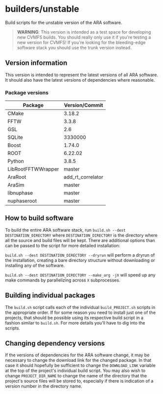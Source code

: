 # builders/unstable

Build scripts for the unstable version of the ARA software.

> **WARNING**: This version is intended as a test space for developing new CVMFS builds. You should really only use it if you're testing a new version for CVMFS! If you're looking for the bleeding-edge software stack you should use the trunk version instead.

## Version information

This version is intended to represent the latest versions of all ARA software. It should also have the latest versions of dependencies where reasonable.

### Package versions

| Package            | Version/Commit      |
| ------------------ | ----------------    |
| CMake              | 3.18.2              |
| FFTW               | 3.3.8               |
| GSL                | 2.6                 |
| SQLite             | 3330000             |
| Boost              | 1.74.0              |
| ROOT               | 6.22.02             |
| Python             | 3.8.5               |
| LibRootFFTWWrapper | master              |
| AraRoot            | add\_rt\_correlator |
| AraSim             | master              |
| libnuphase         | master              |
| nuphaseroot        | master              |

## How to build software

To build the entire ARA software stack, run `build.sh --dest DESTINATION_DIRECTORY` where `DESTINATION_DIRECTORY` is the directory where all the source and build files will be kept. There are additional options than can be passed to the script for more detailed installation:

`build.sh --dest DESTINATION_DIRECTORY --dryrun` will perform a dryrun of the installation, creating a bare directory structure without downloading or installing any of the software.

`build.sh --dest DESTINATION_DIRECTORY --make_arg -jX` will speed up any make commands by parallelizing across `X` subprocesses.


## Building individual packages

The `build.sh` script calls each of the individual `build_PROJECT.sh` scripts in the appropriate order. If for some reason you need to install just one of the projects, that should be possible using its respective build script in a fashion similar to `build.sh`. For more details you'll have to dig into the scripts.


## Changing dependency versions

If the versions of dependencies for the ARA software change, it may be necessary to change the download link for the changed package. In that case it should hopefully be sufficient to change the `DOWNLOAD_LINK` variable at the top of the project's individual build script. You may also wish to change `PROJECT_DIR_NAME` to change the name of the directory that the project's source files will be stored to, especially if there is indication of a version number in the directory name.

